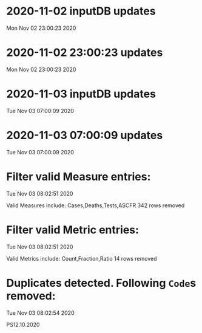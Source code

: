 
# 2020-11-02 inputDB updates 
 Mon Nov 02 23:00:23 2020 


# 2020-11-02 23:00:23 updates 
 Mon Nov 02 23:00:23 2020 


# 2020-11-03 inputDB updates 
 Tue Nov 03 07:00:09 2020 


# 2020-11-03 07:00:09 updates 
 Tue Nov 03 07:00:09 2020 


# Filter valid Measure entries: 
 Tue Nov 03 08:02:51 2020 

Valid Measures include: Cases,Deaths,Tests,ASCFR
 342 rows removed
# Filter valid Metric entries: 
 Tue Nov 03 08:02:51 2020 

Valid Metrics include: Count,Fraction,Ratio
 14 rows removed
# Duplicates detected. Following `Code`s removed: 
 Tue Nov 03 08:02:54 2020 

PS12.10.2020